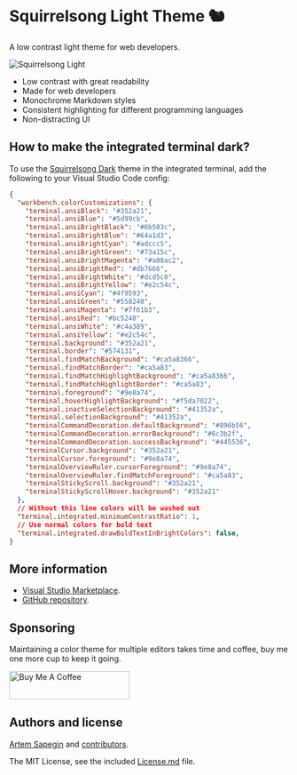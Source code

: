 # Squirrelsong Light Theme 🐿️

A low contrast light theme for web developers.

![Squirrelsong Light](https://github.com/sapegin/squirrelsong/raw/master/light/VSCode/SquirrelsongLight/screenshot.png)

- Low contrast with great readability
- Made for web developers
- Monochrome Markdown styles
- Consistent highlighting for different programming languages
- Non-distracting UI

## How to make the integrated terminal dark?

To use the [Squirrelsong Dark](https://marketplace.visualstudio.com/items?itemName=sapegin.Theme-SquirrelsongDark) theme in the integrated terminal, add the following to your Visual Studio Code config:

```json
{
  "workbench.colorCustomizations": {
    "terminal.ansiBlack": "#352a21",
    "terminal.ansiBlue": "#5d99cb",
    "terminal.ansiBrightBlack": "#6b503c",
    "terminal.ansiBrightBlue": "#64a1d3",
    "terminal.ansiBrightCyan": "#adccc5",
    "terminal.ansiBrightGreen": "#73a15c",
    "terminal.ansiBrightMagenta": "#a08ac2",
    "terminal.ansiBrightRed": "#db7666",
    "terminal.ansiBrightWhite": "#dcd5c0",
    "terminal.ansiBrightYellow": "#e2c54c",
    "terminal.ansiCyan": "#4f9593",
    "terminal.ansiGreen": "#558240",
    "terminal.ansiMagenta": "#7f61b3",
    "terminal.ansiRed": "#bc5248",
    "terminal.ansiWhite": "#c4a389",
    "terminal.ansiYellow": "#e2c54c",
    "terminal.background": "#352a21",
    "terminal.border": "#574131",
    "terminal.findMatchBackground": "#ca5a8366",
    "terminal.findMatchBorder": "#ca5a83",
    "terminal.findMatchHighlightBackground": "#ca5a8366",
    "terminal.findMatchHighlightBorder": "#ca5a83",
    "terminal.foreground": "#9e8a74",
    "terminal.hoverHighlightBackground": "#f5da7022",
    "terminal.inactiveSelectionBackground": "#41352a",
    "terminal.selectionBackground": "#41352a",
    "terminalCommandDecoration.defaultBackground": "#896b56",
    "terminalCommandDecoration.errorBackground": "#6c3b2f",
    "terminalCommandDecoration.successBackground": "#445536",
    "terminalCursor.background": "#352a21",
    "terminalCursor.foreground": "#9e8a74",
    "terminalOverviewRuler.cursorForeground": "#9e8a74",
    "terminalOverviewRuler.findMatchForeground": "#ca5a83",
    "terminalStickyScroll.background": "#352a21",
    "terminalStickyScrollHover.background": "#352a21"
  },
  // Without this line colors will be washed out
  "terminal.integrated.minimumContrastRatio": 1,
  // Use normal colors for bold text
  "terminal.integrated.drawBoldTextInBrightColors": false,
}
```

## More information

- [Visual Studio Marketplace](https://marketplace.visualstudio.com/items?itemName=sapegin.Theme-SquirrelsongLight).
- [GitHub repository](https://github.com/sapegin/squirrelsong).

## Sponsoring

Maintaining a color theme for multiple editors takes time and coffee, buy me one more cup to keep it going.

<a href="https://www.buymeacoffee.com/sapegin" target="_blank"><img src="https://cdn.buymeacoffee.com/buttons/lato-orange.png" alt="Buy Me A Coffee" height="51" width="217" ></a>

## Authors and license

[Artem Sapegin](https://sapegin.me) and [contributors](https://github.com/sapegin/squirrelsong/graphs/contributors).

The MIT License, see the included [License.md](License.md) file.
